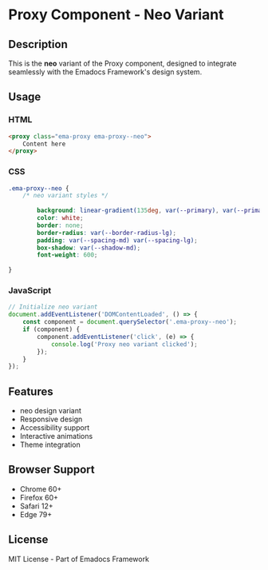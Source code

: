 # Proxy Component - Neo Variant

## Description
This is the **neo** variant of the Proxy component, designed to integrate seamlessly with the Emadocs Framework's design system.

## Usage

### HTML
```html
<proxy class="ema-proxy ema-proxy--neo">
    Content here
</proxy>
```

### CSS
```css
.ema-proxy--neo {
    /* neo variant styles */
    
        background: linear-gradient(135deg, var(--primary), var(--primary-dark));
        color: white;
        border: none;
        border-radius: var(--border-radius-lg);
        padding: var(--spacing-md) var(--spacing-lg);
        box-shadow: var(--shadow-md);
        font-weight: 600;
    
}
```

### JavaScript
```javascript
// Initialize neo variant
document.addEventListener('DOMContentLoaded', () => {
    const component = document.querySelector('.ema-proxy--neo');
    if (component) {
        component.addEventListener('click', (e) => {
            console.log('Proxy neo variant clicked');
        });
    }
});
```

## Features
- neo design variant
- Responsive design
- Accessibility support
- Interactive animations
- Theme integration

## Browser Support
- Chrome 60+
- Firefox 60+
- Safari 12+
- Edge 79+

## License
MIT License - Part of Emadocs Framework
